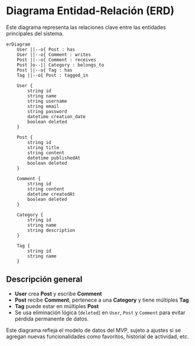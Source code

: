 # Diagrama Entidad-Relación (ERD)

Este diagrama representa las relaciones clave entre las entidades principales del sistema.

```mermaid
erDiagram
    User ||--o{ Post : has
    User ||--o{ Comment : writes
    Post ||--o{ Comment : receives
    Post }o--|| Category : belongs_to
    Post ||--o{ Tag : has
    Tag ||--o{ Post : tagged_in

    User {
        string id
        string name
        string username
        string email
        string password
        datetime creation_date
        boolean deleted
    }

    Post {
        string id
        string title
        string content
        datetime publishedAt
        boolean deleted
    }

    Comment {
        string id
        string content
        datetime createdAt
        boolean deleted
    }

    Category {
        string id
        string name
        string description
    }

    Tag {
        string id
        string name
    }
```

## Descripción general

- **User** crea **Post** y escribe **Comment**
- **Post** recibe **Comment**, pertenece a una **Category** y tiene múltiples **Tag**
- **Tag** puede estar en múltiples **Post**
- Se usa eliminación lógica (`deleted`) en `User`, `Post` y `Comment` para evitar pérdida permanente de datos.

Este diagrama refleja el modelo de datos del MVP, sujeto a ajustes si se agregan nuevas funcionalidades como favoritos, historial de actividad, etc.
